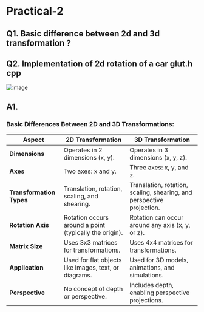 # Practical-2 
## Q1. Basic difference between 2d and 3d transformation ?
## Q2. Implementation of 2d rotation of a car glut.h cpp 
![image](https://github.com/user-attachments/assets/0ba09a7f-ee3a-4419-9d95-9ad67ebc02e1)

## A1. 
### Basic Differences Between 2D and 3D Transformations:

| **Aspect**            | **2D Transformation**                                 | **3D Transformation**                               |
|-----------------------|-------------------------------------------------------|-----------------------------------------------------|
| **Dimensions**        | Operates in 2 dimensions (x, y).                      | Operates in 3 dimensions (x, y, z).                 |
| **Axes**              | Two axes: x and y.                                    | Three axes: x, y, and z.                            |
| **Transformation Types** | Translation, rotation, scaling, and shearing.        | Translation, rotation, scaling, shearing, and perspective projection. |
| **Rotation Axis**     | Rotation occurs around a point (typically the origin).| Rotation can occur around any axis (x, y, or z).    |
| **Matrix Size**       | Uses 3x3 matrices for transformations.                | Uses 4x4 matrices for transformations.              |
| **Application**       | Used for flat objects like images, text, or diagrams. | Used for 3D models, animations, and simulations.    |
| **Perspective**       | No concept of depth or perspective.                   | Includes depth, enabling perspective projections.    |

